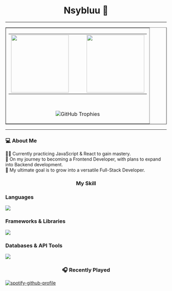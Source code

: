 <h1 align="center">Nsybluu 🚀</h1>

<hr/>


<table align="center" border="1" width="100%">
  <tr>
    <td>
      <table align="center">
        <tr>
          <td align="center">
            <img height="180"
                 src="https://github-readme-stats.vercel.app/api?username=Nsybluu&show_icons=true&rank_icon=github&theme=algolia" />
          </td>
          <td width="24"></td>
          <td align="center">
            <img height="180"
                 src="https://github-readme-stats.vercel.app/api/top-langs/?username=Nsybluu&layout=compact&theme=algolia" />
          </td>
        </tr>
      </table>
      <br>
      <p align="center">
        <img
          src="https://github-profile-trophy.vercel.app/?username=Nsybluu&theme=algolia&no-frame=false&margin-w=18&margin-h=16&row=1&column=6"
          alt="GitHub Trophies" />
      </p>
    </td>
  </tr>
</table>

<hr/>

<h3 align="left">💻 About Me</h3>

<p align="left">
👨‍💻 Currently practicing JavaScript & React to gain mastery. <br>
🌱 On my journey to becoming a Frontend Developer, with plans to expand into Backend development. <br>
🎯 My ultimate goal is to grow into a versatile Full-Stack Developer. <br>
</p>

###

<h3 align="center">My Skill</h3>

<h3 align="left">Languages</h3>

<p align="left">
  <a href="https://skillicons.dev">
    <img src="https://skillicons.dev/icons?i=html,css,js,ts,py,java" />
  </a>
</p>

<h3 align="left">Frameworks & Libraries</h3>

<p align="left">
  <a href="https://skillicons.dev">
    <img src="https://skillicons.dev/icons?i=react,tailwind,nodejs,discordjs,selenium" />
  </a>
</p>



<h3 align="left">Databases & API Tools</h3>

<p align="left">
  <a href="https://skillicons.dev">
    <img src="https://skillicons.dev/icons?i=sqlite,postgres,mysql,postman" />
  </a>
</p>



<h3 align="center">🎧 Recently Played</h3>

[![spotify-github-profile](https://spotify-github-profile.kittinanx.com/api/view?uid=31jdltkjnbhtr7jmkgyprwlctxgq&cover_image=true&theme=default&show_offline=false&background_color=121212&interchange=false)](https://spotify-github-profile.kittinanx.com/api/view?uid=31jdltkjnbhtr7jmkgyprwlctxgq&redirect=true)
